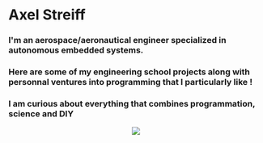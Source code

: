 # Axel Streiff 

### I'm an aerospace/aeronautical engineer specialized in autonomous embedded systems. 

### Here are some of my engineering school projects along with personnal ventures into programming that I particularly like !

### I am curious about everything that combines programmation, science and DIY 


<p align="center">
    <img src="https://github.com/bjorn6699/bjorn6699/assets/119690087/6d960a40-560e-4c93-9cf0-1805c74284d0">
<p>




